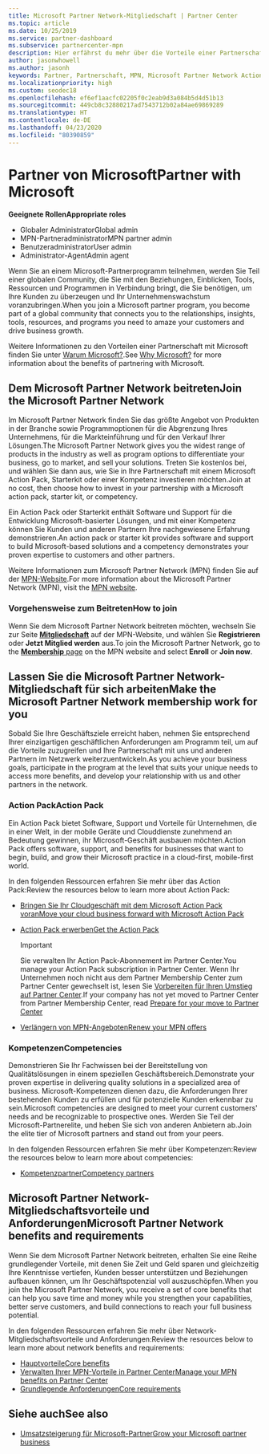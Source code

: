 ```yaml
---
title: Microsoft Partner Network-Mitgliedschaft | Partner Center
ms.topic: article
ms.date: 10/25/2019
ms.service: partner-dashboard
ms.subservice: partnercenter-mpn
description: Hier erfährst du mehr über die Vorteile einer Partnerschaft mit Microsoft einschließlich Microsoft Action Pack, Kompetenzen und Programmoptionen, mit denen du einen Wettbewerbsvorteil erzielen, Produkte auf den Markt bringen und Lösungen verkaufen kannst.
author: jasonwhowell
ms.author: jasonh
keywords: Partner, Partnerschaft, MPN, Microsoft Partner Network Action Pack, MAPS, Aktion Pack-Abonnement, Vorteile, MPN-Vorteile, Mitgliedschaft, Silver, Gold, Kompetenzen
ms.localizationpriority: high
ms.custom: seodec18
ms.openlocfilehash: ef6ef1aacfc02205f0c2eab9d3a084b5d4d51b13
ms.sourcegitcommit: 449cb8c32880217ad7543712b02a84ae69869289
ms.translationtype: HT
ms.contentlocale: de-DE
ms.lasthandoff: 04/23/2020
ms.locfileid: "80390859"
---
```

# <a name="partner-with-microsoft"></a><span data-ttu-id="c19a9-104">Partner von Microsoft</span><span class="sxs-lookup"><span data-stu-id="c19a9-104">Partner with Microsoft</span></span>

<span data-ttu-id="c19a9-105">**Geeignete Rollen**</span><span class="sxs-lookup"><span data-stu-id="c19a9-105">**Appropriate roles**</span></span>
-   <span data-ttu-id="c19a9-106">Globaler Administrator</span><span class="sxs-lookup"><span data-stu-id="c19a9-106">Global admin</span></span>
-   <span data-ttu-id="c19a9-107">MPN-Partneradministrator</span><span class="sxs-lookup"><span data-stu-id="c19a9-107">MPN partner admin</span></span>
-   <span data-ttu-id="c19a9-108">Benutzeradministrator</span><span class="sxs-lookup"><span data-stu-id="c19a9-108">User admin</span></span>
-   <span data-ttu-id="c19a9-109">Administrator-Agent</span><span class="sxs-lookup"><span data-stu-id="c19a9-109">Admin agent</span></span>

<span data-ttu-id="c19a9-110">Wenn Sie an einem Microsoft-Partnerprogramm teilnehmen, werden Sie Teil einer globalen Community, die Sie mit den Beziehungen, Einblicken, Tools, Ressourcen und Programmen in Verbindung bringt, die Sie benötigen, um Ihre Kunden zu überzeugen und Ihr Unternehmenswachstum voranzubringen.</span><span class="sxs-lookup"><span data-stu-id="c19a9-110">When you join a Microsoft partner program, you become part of a global community that connects you to the relationships, insights, tools, resources, and programs you need to amaze your customers and drive business growth.</span></span>

<span data-ttu-id="c19a9-111">Weitere Informationen zu den Vorteilen einer Partnerschaft mit Microsoft finden Sie unter [Warum Microsoft?](https://partner.microsoft.com/business-opportunities/why-microsoft).</span><span class="sxs-lookup"><span data-stu-id="c19a9-111">See [Why Microsoft?](https://partner.microsoft.com/business-opportunities/why-microsoft) for more information about the benefits of partnering with Microsoft.</span></span> 

## <a name="join-the-microsoft-partner-network"></a><span data-ttu-id="c19a9-112">Dem Microsoft Partner Network beitreten</span><span class="sxs-lookup"><span data-stu-id="c19a9-112">Join the Microsoft Partner Network</span></span>

<!-- 12/5/18 The content below was copied and pasted directly from the Membership page of the MPN site (https://partner.microsoft.com/membership)-->

<span data-ttu-id="c19a9-113">Im Microsoft Partner Network finden Sie das größte Angebot von Produkten in der Branche sowie Programmoptionen für die Abgrenzung Ihres Unternehmens, für die Markteinführung und für den Verkauf Ihrer Lösungen.</span><span class="sxs-lookup"><span data-stu-id="c19a9-113">The Microsoft Partner Network gives you the widest range of products in the industry as well as program options to differentiate your business, go to market, and sell your solutions.</span></span> <span data-ttu-id="c19a9-114">Treten Sie kostenlos bei, und wählen Sie dann aus, wie Sie in Ihre Partnerschaft mit einem Microsoft Action Pack, Starterkit oder einer Kompetenz investieren möchten.</span><span class="sxs-lookup"><span data-stu-id="c19a9-114">Join at no cost, then choose how to invest in your partnership with a Microsoft action pack, starter kit, or competency.</span></span>

<span data-ttu-id="c19a9-115">Ein Action Pack oder Starterkit enthält Software und Support für die Entwicklung Microsoft-basierter Lösungen, und mit einer Kompetenz können Sie Kunden und anderen Partnern Ihre nachgewiesene Erfahrung demonstrieren.</span><span class="sxs-lookup"><span data-stu-id="c19a9-115">An action pack or starter kit provides software and support to build Microsoft-based solutions and a competency demonstrates your proven expertise to customers and other partners.</span></span>

<span data-ttu-id="c19a9-116">Weitere Informationen zum Microsoft Partner Network (MPN) finden Sie auf der [MPN-Website](https://partner.microsoft.com/commercial).</span><span class="sxs-lookup"><span data-stu-id="c19a9-116">For more information about the Microsoft Partner Network (MPN), visit the [MPN website](https://partner.microsoft.com/commercial).</span></span>

### <a name="how-to-join"></a><span data-ttu-id="c19a9-117">Vorgehensweise zum Beitreten</span><span class="sxs-lookup"><span data-stu-id="c19a9-117">How to join</span></span>

<span data-ttu-id="c19a9-118">Wenn Sie dem Microsoft Partner Network beitreten möchten, wechseln Sie zur Seite [**Mitgliedschaft**](https://partner.microsoft.com/membership) auf der MPN-Website, und wählen Sie **Registrieren** oder **Jetzt Mitglied werden** aus.</span><span class="sxs-lookup"><span data-stu-id="c19a9-118">To join the Microsoft Partner Network, go to the [**Membership** page](https://partner.microsoft.com/membership) on the MPN website and select **Enroll** or **Join now**.</span></span>

## <a name="make-the-microsoft-partner-network-membership-work-for-you"></a><span data-ttu-id="c19a9-119">Lassen Sie die Microsoft Partner Network-Mitgliedschaft für sich arbeiten</span><span class="sxs-lookup"><span data-stu-id="c19a9-119">Make the Microsoft Partner Network membership work for you</span></span>

<!-- 10/25/2019 The content below content from the Membership pages of the MPN site (https://partner.microsoft.com/membership) and additional updated content.-->

<span data-ttu-id="c19a9-120">Sobald Sie Ihre Geschäftsziele erreicht haben, nehmen Sie entsprechend Ihrer einzigartigen geschäftlichen Anforderungen am Programm teil, um auf die Vorteile zuzugreifen und Ihre Partnerschaft mit uns und anderen Partnern im Netzwerk weiterzuentwickeln.</span><span class="sxs-lookup"><span data-stu-id="c19a9-120">As you achieve your business goals, participate in the program at the level that suits your unique needs to access more benefits, and develop your relationship with us and other partners in the network.</span></span>

### <a name="action-pack"></a><span data-ttu-id="c19a9-121">Action Pack</span><span class="sxs-lookup"><span data-stu-id="c19a9-121">Action Pack</span></span>

<span data-ttu-id="c19a9-122">Ein Action Pack bietet Software, Support und Vorteile für Unternehmen, die in einer Welt, in der mobile Geräte und Clouddienste zunehmend an Bedeutung gewinnen, ihr Microsoft-Geschäft ausbauen möchten.</span><span class="sxs-lookup"><span data-stu-id="c19a9-122">Action Pack offers software, support, and benefits for businesses that want to begin, build, and grow their Microsoft practice in a cloud-first, mobile-first world.</span></span> 

<span data-ttu-id="c19a9-123">In den folgenden Ressourcen erfahren Sie mehr über das Action Pack:</span><span class="sxs-lookup"><span data-stu-id="c19a9-123">Review the resources below to learn more about Action Pack:</span></span>

- [<span data-ttu-id="c19a9-124">Bringen Sie Ihr Cloudgeschäft mit dem Microsoft Action Pack voran</span><span class="sxs-lookup"><span data-stu-id="c19a9-124">Move your cloud business forward with Microsoft Action Pack</span></span>](https://partner.microsoft.com/membership/action-pack)

- [<span data-ttu-id="c19a9-125">Action Pack erwerben</span><span class="sxs-lookup"><span data-stu-id="c19a9-125">Get the Action Pack</span></span>](mpn-get-action-pack.md)
  
    >[!IMPORTANT]
    ><span data-ttu-id="c19a9-126">Sie verwalten Ihr Action Pack-Abonnement im Partner Center.</span><span class="sxs-lookup"><span data-stu-id="c19a9-126">You manage your Action Pack subscription in Partner Center.</span></span> <span data-ttu-id="c19a9-127">Wenn Ihr Unternehmen noch nicht aus dem Partner Membership Center zum Partner Center gewechselt ist, lesen Sie [Vorbereiten für Ihren Umstieg auf Partner Center](prepare-pmc-pc-migration.md).</span><span class="sxs-lookup"><span data-stu-id="c19a9-127">If your company has not yet moved to Partner Center from Partner Membership Center, read [Prepare for your move to Partner Center](prepare-pmc-pc-migration.md)</span></span>  

- [<span data-ttu-id="c19a9-128">Verlängern von MPN-Angeboten</span><span class="sxs-lookup"><span data-stu-id="c19a9-128">Renew your MPN offers</span></span>](renew-mpn-offers.md)

### <a name="competencies"></a><span data-ttu-id="c19a9-129">Kompetenzen</span><span class="sxs-lookup"><span data-stu-id="c19a9-129">Competencies</span></span>

<span data-ttu-id="c19a9-130">Demonstrieren Sie Ihr Fachwissen bei der Bereitstellung von Qualitätslösungen in einem speziellen Geschäftsbereich.</span><span class="sxs-lookup"><span data-stu-id="c19a9-130">Demonstrate your proven expertise in delivering quality solutions in a specialized area of business.</span></span> <span data-ttu-id="c19a9-131">Microsoft-Kompetenzen dienen dazu, die Anforderungen Ihrer bestehenden Kunden zu erfüllen und für potenzielle Kunden erkennbar zu sein.</span><span class="sxs-lookup"><span data-stu-id="c19a9-131">Microsoft competencies are designed to meet your current customers' needs and be recognizable to prospective ones.</span></span> <span data-ttu-id="c19a9-132">Werden Sie Teil der Microsoft-Partnerelite, und heben Sie sich von anderen Anbietern ab.</span><span class="sxs-lookup"><span data-stu-id="c19a9-132">Join the elite tier of Microsoft partners and stand out from your peers.</span></span>

<span data-ttu-id="c19a9-133">In den folgenden Ressourcen erfahren Sie mehr über Kompetenzen:</span><span class="sxs-lookup"><span data-stu-id="c19a9-133">Review the resources below to learn more about competencies:</span></span>

- [<span data-ttu-id="c19a9-134">Kompetenzpartner</span><span class="sxs-lookup"><span data-stu-id="c19a9-134">Competency partners</span></span>](https://partner.microsoft.com/membership/competencies)

## <a name="microsoft-partner-network-benefits-and-requirements"></a><span data-ttu-id="c19a9-135">Microsoft Partner Network-Mitgliedschaftsvorteile und Anforderungen</span><span class="sxs-lookup"><span data-stu-id="c19a9-135">Microsoft Partner Network benefits and requirements</span></span>

<span data-ttu-id="c19a9-136">Wenn Sie dem Microsoft Partner Network beitreten, erhalten Sie eine Reihe grundlegender Vorteile, mit denen Sie Zeit und Geld sparen und gleichzeitig Ihre Kenntnisse vertiefen, Kunden besser unterstützen und Beziehungen aufbauen können, um Ihr Geschäftspotenzial voll auszuschöpfen.</span><span class="sxs-lookup"><span data-stu-id="c19a9-136">When you join the Microsoft Partner Network, you receive a set of core benefits that can help you save time and money while you strengthen your capabilities, better serve customers, and build connections to reach your full business potential.</span></span>

<span data-ttu-id="c19a9-137">In den folgenden Ressourcen erfahren Sie mehr über Network-Mitgliedschaftsvorteile und Anforderungen:</span><span class="sxs-lookup"><span data-stu-id="c19a9-137">Review the resources below to learn more about network benefits and requirements:</span></span>

- [<span data-ttu-id="c19a9-138">Hauptvorteile</span><span class="sxs-lookup"><span data-stu-id="c19a9-138">Core benefits</span></span>](https://partner.microsoft.com/membership/core-benefits#simple-tab-content-1)
- [<span data-ttu-id="c19a9-139">Verwalten Ihrer MPN-Vorteile in Partner Center</span><span class="sxs-lookup"><span data-stu-id="c19a9-139">Manage your MPN benefits on Partner Center</span></span>](manage-your-partner-network-benefits.md)
- [<span data-ttu-id="c19a9-140">Grundlegende Anforderungen</span><span class="sxs-lookup"><span data-stu-id="c19a9-140">Core requirements</span></span>](https://partner.microsoft.com/membership/core-benefits#simple-tab-content-2)

## <a name="see-also"></a><span data-ttu-id="c19a9-141">Siehe auch</span><span class="sxs-lookup"><span data-stu-id="c19a9-141">See also</span></span>
- [<span data-ttu-id="c19a9-142">Umsatzsteigerung für Microsoft-Partner</span><span class="sxs-lookup"><span data-stu-id="c19a9-142">Grow your Microsoft partner business</span></span>](grow-your-business.md)
